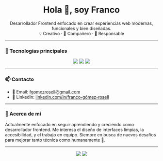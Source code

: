 <h1 align="center">Hola 👋, soy Franco</h1>

<p align="center">
Desarrollador Frontend enfocado en crear experiencias web modernas, funcionales y bien diseñadas.<br>
💡 Creativo · 🤝 Compañero · 🎯 Responsable
</p>

---

### 🧰 Tecnologías principales

<div align="center">
  <img src="https://img.shields.io/badge/Next.js-000?style=for-the-badge&logo=nextdotjs" />
  <img src="https://img.shields.io/badge/Tailwind_CSS-38bdf8?style=for-the-badge&logo=tailwind-css&logoColor=white" />
  <img src="https://img.shields.io/badge/TypeScript-3178C6?style=for-the-badge&logo=typescript&logoColor=white" />
</div>

---

### 📫 Contacto

- 📧 Email: [fgomezrosell@gmail.com](mailto:fgomezrosell@gmail.com)
- 💼 LinkedIn: [linkedin.com/in/franco-gómez-rosell](https://www.linkedin.com/in/franco-g%C3%B3mez-rosell/)

---

### 🚀 Acerca de mí

Actualmente enfocado en seguir aprendiendo y creciendo como desarrollador frontend. Me interesa el diseño de interfaces limpias, la accesibilidad, y el trabajo en equipo. Siempre en busca de nuevos desafíos para mejorar tanto técnica como humanamente 💪.

---


<div align="center">
  <img src="https://github-readme-stats.vercel.app/api?username=Franki09&show_icons=true&theme=radical" />
  <img src="https://github-readme-stats.vercel.app/api/top-langs/?username=Franki09&layout=compact&theme=radical" />
</div>



